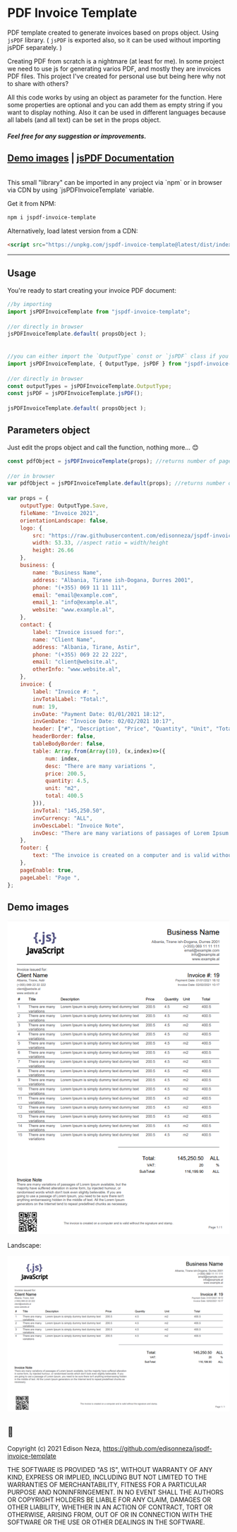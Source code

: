 # PDF Invoice Template
PDF template created to generate invoices based on props object. Using `jsPDF` library. ( `jsPDF` is exported also, so it can be used without importing jsPDF separately. )

Creating PDF from scratch is a nightmare (at least for me). In some project we need to use js for generating varios PDF, and mostly they are invoices PDF files. This project I've created for personal use but being here why not to share with others? 

All this code works by using an object as parameter for the function. Here some properties are optional and you can add them as empty string if you want to display nothing. Also it can be used in different languages because all labels (and all text) can be set in the props object.

<h4><b><i>Feel free for any suggestion or improvements.</i></b></h4>

## [Demo images](#demo-images) | [jsPDF Documentation](http://raw.githack.com/MrRio/jsPDF/master/docs/)
<br/>
This small "library" can be imported in any project via `npm` or in browser via CDN by using `jsPDFInvoiceTemplate` variable. 

Get it from NPM:

```sh
npm i jspdf-invoice-template
```

Alternatively, load latest version from a CDN:
```html
<script src="https://unpkg.com/jspdf-invoice-template@latest/dist/index.js"></script>
```
<hr/>

## Usage

You're ready to start creating your invoice PDF document: 

```javascript
//by importing 
import jsPDFInvoiceTemplate from "jspdf-invoice-template";

//or directly in browser
jsPDFInvoiceTemplate.default( propsObject );


//you can either import the `OutputType` const or `jsPDF` class if you want to create another PDF from scratch (without using the template) 
import jsPDFInvoiceTemplate, { OutputType, jsPDF } from "jspdf-invoice-template";

//or directly in browser
const outputTypes = jsPDFInvoiceTemplate.OutputType;
const jsPDF = jsPDFInvoiceTemplate.jsPDF();

jsPDFInvoiceTemplate.default( propsObject );
```

## Parameters object

Just edit the props object and call the function, nothing more... 😊

```javascript
const pdfObject = jsPDFInvoiceTemplate(props); //returns number of pages created

//or in browser
var pdfObject = jsPDFInvoiceTemplate.default(props); //returns number of pages created

var props = {
    outputType: OutputType.Save,
    fileName: "Invoice 2021",
    orientationLandscape: false,
    logo: {
        src: "https://raw.githubusercontent.com/edisonneza/jspdf-invoice-template/demo/images/logo.png",
        width: 53.33, //aspect ratio = width/height
        height: 26.66
    },
    business: {
        name: "Business Name",
        address: "Albania, Tirane ish-Dogana, Durres 2001",
        phone: "(+355) 069 11 11 111",
        email: "email@example.com",
        email_1: "info@example.al",
        website: "www.example.al",
    },
    contact: {
        label: "Invoice issued for:",
        name: "Client Name",
        address: "Albania, Tirane, Astir",
        phone: "(+355) 069 22 22 222",
        email: "client@website.al",
        otherInfo: "www.website.al",
    },
    invoice: {
        label: "Invoice #: ",
        invTotalLabel: "Total:",
        num: 19,
        invDate: "Payment Date: 01/01/2021 18:12",
        invGenDate: "Invoice Date: 02/02/2021 10:17",
        header: ["#", "Description", "Price", "Quantity", "Unit", "Total"],
        headerBorder: false,
        tableBodyBorder: false,
        table: Array.from(Array(10), (x,index)=>({
            num: index,
            desc: "There are many variations ",
            price: 200.5,
            quantity: 4.5,
            unit: "m2",
            total: 400.5
        })),
        invTotal: "145,250.50",
        invCurrency: "ALL",
        invDescLabel: "Invoice Note",
        invDesc: "There are many variations of passages of Lorem Ipsum available, but the majority have suffered alteration in some form, by injected humour, or randomised words which don't look even slightly believable. If you are going to use a passage of Lorem Ipsum, you need to be sure there isn't anything embarrassing hidden in the middle of text. All the Lorem Ipsum generators on the Internet tend to repeat predefined chunks as necessary.",
    },
    footer: {
        text: "The invoice is created on a computer and is valid without the signature and stamp.",
    },
    pageEnable: true,
    pageLabel: "Page ",
};
```

## Demo images
![portrait version](https://raw.githubusercontent.com/edisonneza/jspdf-invoice-template/demo/images/portrait_mode.PNG)

Landscape:

![portrait version](https://raw.githubusercontent.com/edisonneza/jspdf-invoice-template/demo/images/landscape_mode.PNG)


## 👋

Copyright
(c) 2021 Edison Neza, https://github.com/edisonneza/jspdf-invoice-template

THE SOFTWARE IS PROVIDED "AS IS", WITHOUT WARRANTY OF ANY KIND,
EXPRESS OR IMPLIED, INCLUDING BUT NOT LIMITED TO THE WARRANTIES OF
MERCHANTABILITY, FITNESS FOR A PARTICULAR PURPOSE AND
NONINFRINGEMENT. IN NO EVENT SHALL THE AUTHORS OR COPYRIGHT HOLDERS BE
LIABLE FOR ANY CLAIM, DAMAGES OR OTHER LIABILITY, WHETHER IN AN ACTION
OF CONTRACT, TORT OR OTHERWISE, ARISING FROM, OUT OF OR IN CONNECTION
WITH THE SOFTWARE OR THE USE OR OTHER DEALINGS IN THE SOFTWARE.